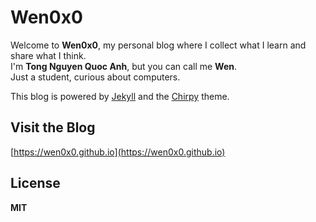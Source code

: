 # Wen0x0

Welcome to **Wen0x0**, my personal blog where I collect what I learn and share what I think.  
I'm **Tong Nguyen Quoc Anh**, but you can call me **Wen**.  
Just a student, curious about computers.

This blog is powered by [Jekyll](https://jekyllrb.com/) and the [Chirpy](https://github.com/cotes2020/jekyll-theme-chirpy) theme.

## Visit the Blog

 [https://wen0x0.github.io](https://wen0x0.github.io)

## License

**MIT**
